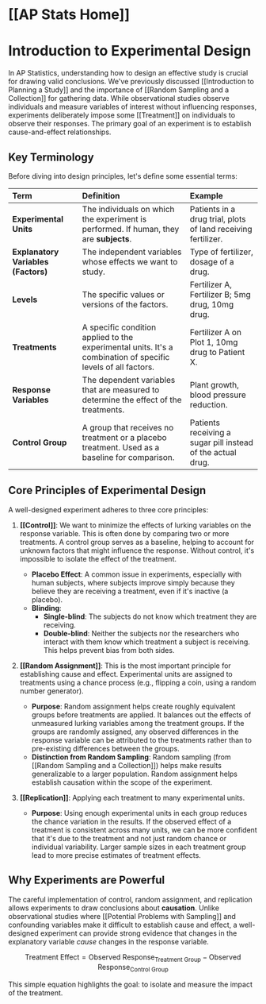 # [[AP Stats Home]]
# Introduction to Experimental Design

In AP Statistics, understanding how to design an effective study is crucial for drawing valid conclusions. We've previously discussed [[Introduction to Planning a Study]] and the importance of [[Random Sampling and a Collection]] for gathering data. While observational studies observe individuals and measure variables of interest without influencing responses, experiments deliberately impose some [[Treatment]] on individuals to observe their responses. The primary goal of an experiment is to establish cause-and-effect relationships.

## Key Terminology

Before diving into design principles, let's define some essential terms:

| Term               | Definition                                                                  | Example                                                                          |
| :----------------- | :-------------------------------------------------------------------------- | :------------------------------------------------------------------------------- |
| **Experimental Units** | The individuals on which the experiment is performed. If human, they are **subjects**. | Patients in a drug trial, plots of land receiving fertilizer.                     |
| **Explanatory Variables (Factors)** | The independent variables whose effects we want to study.                     | Type of fertilizer, dosage of a drug.                                            |
| **Levels**         | The specific values or versions of the factors.                             | Fertilizer A, Fertilizer B; 5mg drug, 10mg drug.                                 |
| **Treatments**     | A specific condition applied to the experimental units. It's a combination of specific levels of all factors. | Fertilizer A on Plot 1, 10mg drug to Patient X.                                  |
| **Response Variables** | The dependent variables that are measured to determine the effect of the treatments. | Plant growth, blood pressure reduction.                                          |
| **Control Group**  | A group that receives no treatment or a placebo treatment. Used as a baseline for comparison. | Patients receiving a sugar pill instead of the actual drug.                       |

## Core Principles of Experimental Design

A well-designed experiment adheres to three core principles:

1.  **[[Control]]**: We want to minimize the effects of lurking variables on the response variable. This is often done by comparing two or more treatments. A control group serves as a baseline, helping to account for unknown factors that might influence the response. Without control, it's impossible to isolate the effect of the treatment.
    *   **Placebo Effect**: A common issue in experiments, especially with human subjects, where subjects improve simply because they believe they are receiving a treatment, even if it's inactive (a placebo).
    *   **Blinding**:
        *   **Single-blind**: The subjects do not know which treatment they are receiving.
        *   **Double-blind**: Neither the subjects nor the researchers who interact with them know which treatment a subject is receiving. This helps prevent bias from both sides.

2.  **[[Random Assignment]]**: This is the most important principle for establishing cause and effect. Experimental units are assigned to treatments using a chance process (e.g., flipping a coin, using a random number generator).
    *   **Purpose**: Random assignment helps create roughly equivalent groups before treatments are applied. It balances out the effects of unmeasured lurking variables among the treatment groups. If the groups are randomly assigned, any observed differences in the response variable can be attributed to the treatments rather than to pre-existing differences between the groups.
    *   **Distinction from Random Sampling**: Random sampling (from [[Random Sampling and a Collection]]) helps make results generalizable to a larger population. Random assignment helps establish causation within the scope of the experiment.

3.  **[[Replication]]**: Applying each treatment to many experimental units.
    *   **Purpose**: Using enough experimental units in each group reduces the chance variation in the results. If the observed effect of a treatment is consistent across many units, we can be more confident that it's due to the treatment and not just random chance or individual variability. Larger sample sizes in each treatment group lead to more precise estimates of treatment effects.

## Why Experiments are Powerful

The careful implementation of control, random assignment, and replication allows experiments to draw conclusions about **causation**. Unlike observational studies where [[Potential Problems with Sampling]] and confounding variables make it difficult to establish cause and effect, a well-designed experiment can provide strong evidence that changes in the explanatory variable *cause* changes in the response variable.

$$ \text{Treatment Effect} = \text{Observed Response}_{\text{Treatment Group}} - \text{Observed Response}_{\text{Control Group}} $$

This simple equation highlights the goal: to isolate and measure the impact of the treatment.